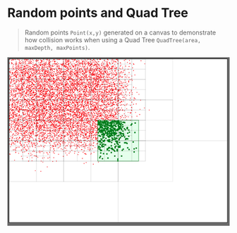 # Random points and Quad Tree

> Random points `Point(x,y)` generated on a canvas to demonstrate how collision works
> when using a Quad Tree `QuadTree(area, maxDepth, maxPoints)`.

![test](demo.png)

